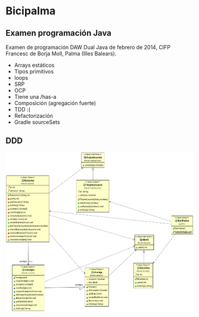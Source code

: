 # Bicipalma

## Examen programación Java

Examen de programación DAW Dual Java de febrero de 2014, CIFP Francesc de Borja Moll, Palma (Illes Balears).

- Arrays estáticos
- Tipos primitivos
- loops
- SRP
- OCP
- Tiene una /has-a
- Composición (agregación fuerte)
- TDD :(
- Refactorización
- Gradle sourceSets

## DDD

![Diagrama de clases UML](https://raw.githubusercontent.com/dfleta/bicipalma/master/diagrama_clases_UML.png "Diagrama de clases UML")
